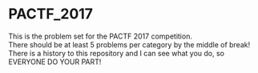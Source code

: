 # PACTF_2017
This is the problem set for the PACTF 2017 competition.<br>
There should be at least 5 problems per category by the middle of break! There is a history to this repository and I can see what you do, so EVERYONE DO YOUR PART!